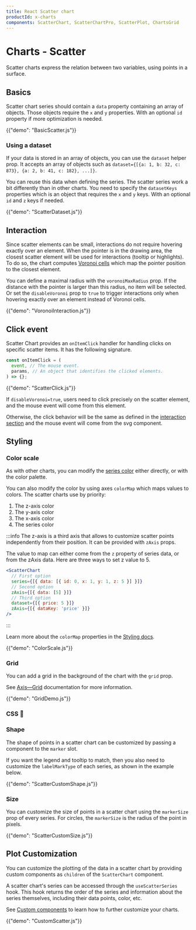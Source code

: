 ```yaml
---
title: React Scatter chart
productId: x-charts
components: ScatterChart, ScatterChartPro, ScatterPlot, ChartsGrid
---
```


# Charts - Scatter

<p class="description">Scatter charts express the relation between two variables, using points in a surface.</p>

## Basics

Scatter chart series should contain a `data` property containing an array of objects.
Those objects require the `x` and `y` properties.
With an optional `id` property if more optimization is needed.

{{"demo": "BasicScatter.js"}}

### Using a dataset

If your data is stored in an array of objects, you can use the `dataset` helper prop.
It accepts an array of objects such as `dataset={[{a: 1, b: 32, c: 873}, {a: 2, b: 41, c: 182}, ...]}`.

You can reuse this data when defining the series.
The scatter series work a bit differently than in other charts.
You need to specify the `datasetKeys` properties which is an object that requires the `x` and `y` keys.
With an optional `id` and `z` keys if needed.

{{"demo": "ScatterDataset.js"}}

## Interaction

Since scatter elements can be small, interactions do not require hovering exactly over an element.
When the pointer is in the drawing area, the closest scatter element will be used for interactions (tooltip or highlights).
To do so, the chart computes [Voronoi cells](https://en.wikipedia.org/wiki/Voronoi_diagram) which map the pointer position to the closest element.

You can define a maximal radius with the `voronoiMaxRadius` prop.
If the distance with the pointer is larger than this radius, no item will be selected.
Or set the `disableVoronoi` prop to `true` to trigger interactions only when hovering exactly over an element instead of Voronoi cells.

{{"demo": "VoronoiInteraction.js"}}

## Click event

Scatter Chart provides an `onItemClick` handler for handling clicks on specific scatter items.
It has the following signature.

```js
const onItemClick = (
  event, // The mouse event.
  params, // An object that identifies the clicked elements.
) => {};
```

{{"demo": "ScatterClick.js"}}

If `disableVoronoi=true`, users need to click precisely on the scatter element, and the mouse event will come from this element.

Otherwise, the click behavior will be the same as defined in the [interaction section](#interaction) and the mouse event will come from the svg component.

## Styling

### Color scale

As with other charts, you can modify the [series color](/x/react-charts/styling/#colors) either directly, or with the color palette.

You can also modify the color by using axes `colorMap` which maps values to colors.
The scatter charts use by priority:

1. The z-axis color
2. The y-axis color
3. The x-axis color
4. The series color

:::info
The z-axis is a third axis that allows to customize scatter points independently from their position.
It can be provided with `zAxis` props.

The value to map can either come from the `z` property of series data, or from the zAxis data.
Here are three ways to set z value to 5.

```jsx
<ScatterChart
  // First option
  series={[{ data: [{ id: 0, x: 1, y: 1, z: 5 }] }]}
  // Second option
  zAxis={[{ data: [5] }]}
  // Third option
  dataset={[{ price: 5 }]}
  zAxis={[{ dataKey: 'price' }]}
/>
```

:::

Learn more about the `colorMap` properties in the [Styling docs](/x/react-charts/styling/#values-color).

{{"demo": "ColorScale.js"}}

### Grid

You can add a grid in the background of the chart with the `grid` prop.

See [Axis—Grid](/x/react-charts/axis/#grid) documentation for more information.

{{"demo": "GridDemo.js"}}

### CSS 🚧

### Shape

The shape of points in a scatter chart can be customized by passing a component to the `marker` slot.

If you want the legend and tooltip to match, then you also need to customize the `labelMarkType` of each series, as shown in the example below.

{{"demo": "ScatterCustomShape.js"}}

### Size

You can customize the size of points in a scatter chart using the `markerSize` prop of every series.
For circles, the `markerSize` is the radius of the point in pixels.

{{"demo": "ScatterCustomSize.js"}}

## Plot Customization

You can customize the plotting of the data in a scatter chart by providing custom components as `children` of the `ScatterChart` component.

A scatter chart's series can be accessed through the `useScatterSeries` hook.
This hook returns the order of the series and information about the series themselves, including their data points, color, etc.

See [Custom components](/x/react-charts/components/) to learn how to further customize your charts.

{{"demo": "CustomScatter.js"}}
